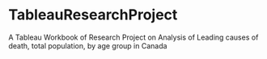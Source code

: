 # TableauResearchProject
A Tableau Workbook of Research Project on Analysis of Leading causes of death, total population, by age group in Canada 
